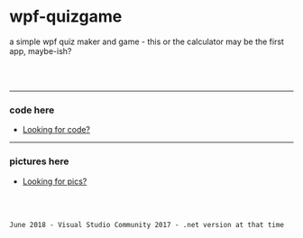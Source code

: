 # wpf-quizgame
a simple wpf quiz maker and game - this or the calculator may be the first app, maybe-ish?

</br>
</br>

---

 ### code here
  - [Looking for code?](src/QuizGame)
  
----

 ### pictures here
  - [Looking for pics?](prev/)

</br>
</br>

`June 2018 - Visual Studio Community 2017 - .net version at that time`
